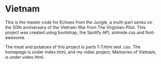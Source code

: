 # Vietnam
This is the master code for Echoes from the Jungle, a multi-part series on the 50th anniversary of the Vietnam War from The Virginian-Pilot. This project was created using bootstrap, the Spotify API, animate.css and font-awesome.

The meat and potatoes of this project is parts 1-7.html and .css. The homepage is under index.html, and my video project, Memories of Vietnam, is under video.html.
